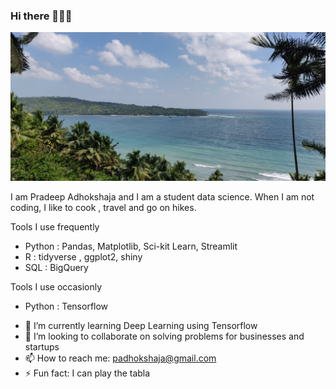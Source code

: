 


### Hi there 👋👋👋

![](https://raw.githubusercontent.com/adhok/adhok/main/IMG_20211209_094358.jpg)


I am Pradeep Adhokshaja and I am a student data science. When I am not coding, I like to cook , travel and go on hikes.


Tools I use frequently

* Python : Pandas, Matplotlib, Sci-kit Learn, Streamlit
* R : tidyverse , ggplot2, shiny
* SQL : BigQuery 

Tools I use occasionly

* Python : Tensorflow





 



- 🌱 I’m currently learning Deep Learning using Tensorflow
- 👯 I’m looking to collaborate on solving problems for businesses and startups
- 📫 How to reach me: padhokshaja@gmail.com
- ⚡ Fun fact: I can play the tabla 
